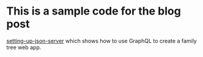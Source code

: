# This is a sample code for the blog post
[setting-up-json-server](http://blog.mycoinexch.com/setting-up-jsonserver) which
shows how to use GraphQL to create a family tree web app.
